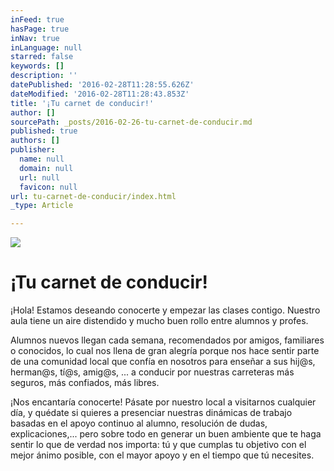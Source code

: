 ```yaml
---
inFeed: true
hasPage: true
inNav: true
inLanguage: null
starred: false
keywords: []
description: ''
datePublished: '2016-02-28T11:28:55.626Z'
dateModified: '2016-02-28T11:28:43.853Z'
title: '¡Tu carnet de conducir!'
author: []
sourcePath: _posts/2016-02-26-tu-carnet-de-conducir.md
published: true
authors: []
publisher:
  name: null
  domain: null
  url: null
  favicon: null
url: tu-carnet-de-conducir/index.html
_type: Article

---
```

![](https://the-grid-user-content.s3-us-west-2.amazonaws.com/1c65e2ab-217b-437f-9c94-0b87ec565e5b.jpg)

# ¡Tu carnet de conducir!

¡Hola! Estamos deseando conocerte y empezar las clases contigo. Nuestro aula tiene un aire distendido y mucho buen rollo entre alumnos y profes.

Alumnos nuevos llegan cada semana, recomendados por amigos, familiares o conocidos, lo cual nos llena de gran alegría porque nos hace sentir parte de una comunidad local que confía en nosotros para enseñar a sus hij@s,  herman@s, tí@s, amig@s, ... a conducir por nuestras carreteras más seguros, más confiados, más libres.

¡Nos encantaría conocerte! Pásate por nuestro local a visitarnos cualquier día, y quédate si quieres a presenciar nuestras dinámicas de trabajo basadas en el apoyo continuo al alumno, resolución de dudas, explicaciones,... pero sobre todo en generar un buen ambiente que te haga sentir lo que de verdad nos importa: tú y que cumplas tu objetivo con el mejor ánimo posible, con el mayor apoyo y en el tiempo que tú necesites.